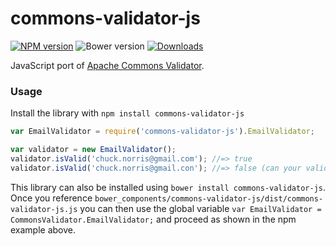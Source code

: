 # commons-validator-js

[![NPM version][npm-image]][npm-url]  ![Bower version](https://img.shields.io/bower/v/bootstrap.svg) [![Downloads][downloads-image]][npm-url]

JavaScript port of [Apache Commons Validator](https://commons.apache.org/proper/commons-validator/).

### Usage
Install the library with `npm install commons-validator-js`

```javascript
var EmailValidator = require('commons-validator-js').EmailValidator;

var validator = new EmailValidator();
validator.isValid('chuck.norris@gmail.com'); //=> true
validator.isValid('chuck.norris@gmail.con'); //=> false (can your validator do this?)
```
This library can also be installed using `bower install commons-validator-js`. Once you reference `bower_components/commons-validator-js/dist/commons-validator-js.js` you can then use the global variable `var EmailValidator = CommonsValidator.EmailValidator;` and proceed as shown in the npm example above.  

[downloads-image]: https://img.shields.io/npm/dm/commons-validator-js.svg

[npm-url]: https://npmjs.org/package/commons-validator-js
[npm-image]: https://img.shields.io/npm/v/commons-validator-js.svg

